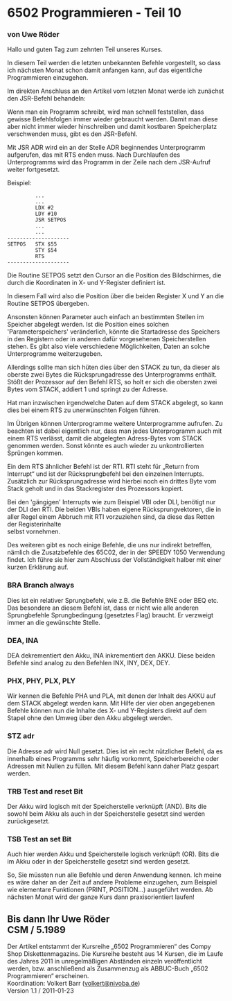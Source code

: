 # 6502 Programmieren - Teil 10  
### von Uwe Röder  
  
Hallo und guten Tag zum zehnten Teil unseres Kurses.  
  
In diesem Teil werden die letzten unbekannten Befehle vorgestellt, so dass ich nächsten Monat schon damit anfangen kann, auf das eigentliche Programmieren einzugehen.  
  
Im direkten Anschluss an den Artikel vom letzten Monat werde ich zunächst den JSR-Befehl behandeln:  
  
Wenn man ein Programm schreibt, wird man schnell feststellen, dass gewisse Befehlsfolgen immer wieder gebraucht werden. Damit man diese aber nicht immer wieder hinschreiben und damit kostbaren Speicherplatz verschwenden muss, gibt es den JSR-Befehl.  
  
Mit JSR ADR wird ein an der Stelle ADR beginnendes Unterprogramm aufgerufen, das mit RTS enden muss. Nach Durchlaufen des Unterprogramms wird das Programm in der Zeile nach dem JSR-Aufruf weiter fortgesetzt.  
  
Beispiel:  
```
         ...
         ...
         LDX #2
         LDY #10
         JSR SETPOS
         ...
         ...
--------------------
SETPOS   STX $55
         STY $54
         RTS
--------------------
```
Die Routine SETPOS setzt den Cursor an die Position des Bildschirmes, die durch die Koordinaten in X- und Y-Register definiert ist.  
  
In diesem Fall wird also die Position über die beiden Register X und Y an die Routine SETPOS übergeben.  
  
Ansonsten können Parameter auch einfach an bestimmten Stellen im Speicher abgelegt werden. Ist die Position eines solchen 'Parameterspeichers' veränderlich, könnte die Startadresse des Speichers in den Registern oder in anderen dafür vorgesehenen Speicherstellen stehen. Es gibt also viele verschiedene Möglichkeiten, Daten an solche Unterprogramme weiterzugeben.  
  
Allerdings sollte man sich hüten dies über den STACK zu tun, da dieser als oberste zwei Bytes die Rücksprungadresse des Unterprogramms enthält. Stößt der Prozessor auf den Befehl RTS, so holt er sich die obersten zwei Bytes vom STACK, addiert 1 und springt zu der Adresse.  
  
Hat man inzwischen irgendwelche Daten auf dem STACK abgelegt, so kann dies bei einem RTS zu unerwünschten Folgen führen.  
  
Im Übrigen können Unterprogramme weitere Unterprogramme aufrufen. Zu beachten ist dabei eigentlich nur, dass man jedes Unterprogramm auch mit einem RTS verlässt, damit die abgelegten Adress-Bytes vom STACK genommen werden. Sonst könnte es auch wieder zu unkontrollierten Sprüngen kommen.  
  
Ein dem RTS ähnlicher Befehl ist der RTI. RTI steht für „Return from Interrupt“ und ist der Rücksprungbefehl bei den einzelnen Interrupts. Zusätzlich zur Rücksprungadresse wird hierbei noch ein drittes Byte vom Stack geholt und in das Stackregister des Prozessors kopiert.  
  
Bei den 'gängigen' Interrupts wie zum Beispiel VBI oder DLI, benötigt nur der DLI den RTI. Die beiden VBIs haben eigene Rücksprungvektoren, die in aller Regel einem Abbruch mit RTI vorzuziehen sind, da diese das Retten der Registerinhalte  
selbst vornehmen.  
  
Des weiteren gibt es noch einige Befehle, die uns nur indirekt betreffen, nämlich die Zusatzbefehle des 65C02, der in der SPEEDY 1050 Verwendung findet. Ich führe sie hier zum Abschluss der Vollständigkeit halber mit einer kurzen Erklärung auf.  
  
### BRA Branch always  
Dies ist ein relativer Sprungbefehl, wie z.B. die Befehle BNE oder BEQ etc. Das besondere an diesem Befehl ist, dass er nicht wie alle anderen Sprungbefehle Sprungbedingung (gesetztes Flag) braucht. Er verzweigt immer an die gewünschte Stelle.  
  
### DEA, INA  
DEA dekrementiert den Akku, INA inkrementiert den AKKU. Diese beiden Befehle sind analog zu den Befehlen INX, INY, DEX, DEY.  
  
### PHX, PHY, PLX, PLY  
Wir kennen die Befehle PHA und PLA, mit denen der Inhalt des AKKU auf dem STACK abgelegt werden kann. Mit Hilfe der vier oben angegebenen Befehle können nun die Inhalte des X- und Y-Registers direkt auf dem Stapel ohne den Umweg über den Akku abgelegt werden.  
  
### STZ adr  
Die Adresse adr wird Null gesetzt. Dies ist ein recht nützlicher Befehl, da es innerhalb eines Programms sehr häufig vorkommt, Speicherbereiche oder Adressen mit Nullen zu füllen. Mit diesem Befehl kann daher Platz gespart werden.  
  
### TRB Test and reset Bit  
Der Akku wird logisch mit der Speicherstelle verknüpft (AND). Bits die sowohl beim Akku als auch in der Speicherstelle gesetzt sind werden zurückgesetzt.  
  
### TSB Test an set Bit  
Auch hier werden Akku und Speicherstelle logisch verknüpft (OR). Bits die im Akku oder in der Speicherstelle gesetzt sind werden gesetzt.  
  
So, Sie müssten nun alle Befehle und deren Anwendung kennen. Ich meine es wäre daher an der Zeit auf andere Probleme einzugehen, zum Beispiel wie elementare Funktionen (PRINT, POSITION...) ausgeführt werden. Ab nächsten Monat wird der ganze Kurs dann praxisorientiert laufen!  
  
Bis dann Ihr Uwe Röder  
CSM / 5.1989  
---
Der Artikel entstammt der Kursreihe „6502 Programmieren“ des Compy Shop Diskettenmagazins. Die Kursreihe besteht aus 14 Kursen, die im Laufe des Jahres 2011 in unregelmäßigen Abständen einzeln veröffentlicht werden, bzw. anschließend als Zusammenzug als ABBUC-Buch „6502 Programmieren“ erscheinen.  
Koordination: Volkert Barr (volkert@nivoba.de)  
Version 1.1 / 2011-01-23  
